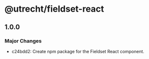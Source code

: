 # @utrecht/fieldset-react

## 1.0.0

### Major Changes

- c24bdd2: Create npm package for the Fieldset React component.
